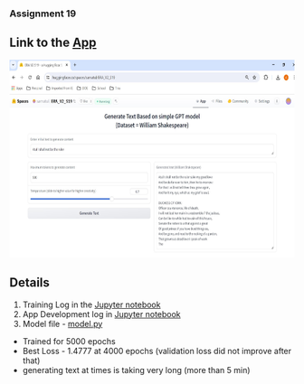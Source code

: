 ### Assignment 19

## Link to the [App](https://huggingface.co/spaces/samatul/ERA_V2_S19)

<img src="https://github.com/atulgupta01/ERA_V2/blob/main/Assignment_19/App.jpg" alt="Gradio App" width="600" height="350">

## Details

1. Training Log in the [Jupyter notebook](https://github.com/atulgupta01/ERA_V2/blob/main/Assignment_19/S_19_train.ipynb)
2. App Development log in [Jupyter notebook](https://github.com/atulgupta01/ERA_V2/blob/main/Assignment_19/app.py)
3. Model file - [model.py](https://github.com/atulgupta01/ERA_V2/blob/main/Assignment_19/model.py)

* Trained for 5000 epochs
* Best Loss - 1.4777 at 4000 epochs (validation loss did not improve after that)
* generating text at times is taking very long (more than 5 min)
